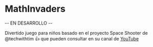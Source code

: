 # MathInvaders
-- EN DESARROLLO --

Divertido juego para niños basado en el proyecto Space Shooter de @techwithtim :+1: que pueden consultar en su canal de [YouTube](https://www.youtube.com/watch?v=Q-__8Xw9KTM&ab_channel=TechWithTim)
